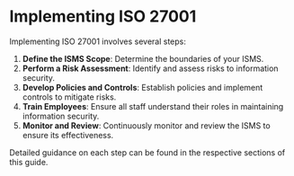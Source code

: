# Implementing ISO 27001

Implementing ISO 27001 involves several steps:

1. **Define the ISMS Scope**: Determine the boundaries of your ISMS.
2. **Perform a Risk Assessment**: Identify and assess risks to information security.
3. **Develop Policies and Controls**: Establish policies and implement controls to mitigate risks.
4. **Train Employees**: Ensure all staff understand their roles in maintaining information security.
5. **Monitor and Review**: Continuously monitor and review the ISMS to ensure its effectiveness.

Detailed guidance on each step can be found in the respective sections of this guide.
